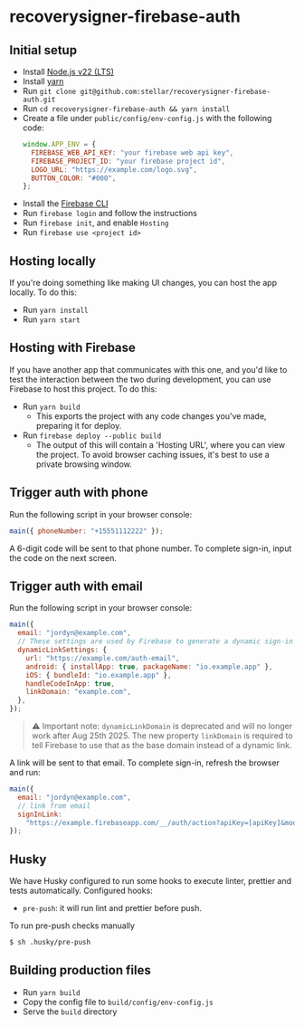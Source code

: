 # recoverysigner-firebase-auth

## Initial setup

- Install [Node.js v22 (LTS)](https://nodejs.org/en/download)
- Install [yarn](https://classic.yarnpkg.com/en/docs/install)
- Run `git clone git@github.com:stellar/recoverysigner-firebase-auth.git`
- Run `cd recoverysigner-firebase-auth && yarn install`
- Create a file under `public/config/env-config.js` with the following code:
  ```js
  window.APP_ENV = {
    FIREBASE_WEB_API_KEY: "your firebase web api key",
    FIREBASE_PROJECT_ID: "your firebase project id",
    LOGO_URL: "https://example.com/logo.svg",
    BUTTON_COLOR: "#000",
  };
  ```
- Install the [Firebase CLI](https://firebase.google.com/docs/cli)
- Run `firebase login` and follow the instructions
- Run `firebase init`, and enable `Hosting`
- Run `firebase use <project id>`

## Hosting locally

If you're doing something like making UI changes, you can host the app locally.
To do this:

- Run `yarn install`
- Run `yarn start`

## Hosting with Firebase

If you have another app that communicates with this one, and you'd like to test
the interaction between the two during development, you can use Firebase to host
this project. To do this:

- Run `yarn build`
  - This exports the project with any code changes you've made, preparing it for
    deploy.
- Run `firebase deploy --public build`
  - The output of this will contain a 'Hosting URL', where you can view the
    project. To avoid browser caching issues, it's best to use a private
    browsing window.

## Trigger auth with phone

Run the following script in your browser console:

```js
main({ phoneNumber: "+15551112222" });
```

A 6-digit code will be sent to that phone number. To complete sign-in, input the
code on the next screen.

## Trigger auth with email

Run the following script in your browser console:

```js
main({
  email: "jordyn@example.com",
  // These settings are used by Firebase to generate a dynamic sign-in link
  dynamicLinkSettings: {
    url: "https://example.com/auth-email",
    android: { installApp: true, packageName: "io.example.app" },
    iOS: { bundleId: "io.example.app" },
    handleCodeInApp: true,
    linkDomain: "example.com",
  },
});
```

> ⚠️ Important note: `dynamicLinkDomain` is deprecated and will no longer work
> after Aug 25th 2025. The new property `linkDomain` is required to tell
> Firebase to use that as the base domain instead of a dynamic link.

A link will be sent to that email. To complete sign-in, refresh the browser and
run:

```js
main({
  email: "jordyn@example.com",
  // link from email
  signInLink:
    "https://example.firebaseapp.com/__/auth/action?apiKey=[apiKey]&mode=signIn&oobCode=[oobCode]&continueUrl=https://sunship.page.link/email-auth&lang=en",
});
```

## Husky

We have Husky configured to run some hooks to execute linter, prettier and tests
automatically. Configured hooks:

- `pre-push`: it will run lint and prettier before push.

To run pre-push checks manually

```bash
$ sh .husky/pre-push
```

## Building production files

- Run `yarn build`
- Copy the config file to `build/config/env-config.js`
- Serve the `build` directory
